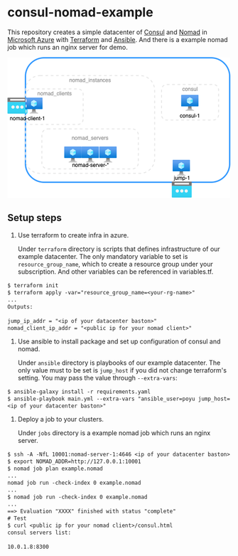 # consul-nomad-example

This repository creates a simple datacenter of [Consul](https://www.consul.io/) and [Nomad](https://www.nomadproject.io/)
in [Microsoft Azure](https://azure.microsoft.com/) with [Terraform](https://www.terraform.io/) and [Ansible](https://docs.ansible.com/). 
And there is a example nomad job which runs an nginx server for demo.

![simple infrastructure diagram](infra.png)

## Setup steps

1. Use terraform to create infra in azure.

    Under `terraform` directory is scripts that defines infrastructure of our example datacenter.
    The only mandatory variable to set is `resource_group_name`, which to create a resource group under your subscription. 
    And other variables can be referenced in variables.tf.

```
$ terraform init
$ terraform apply -var="resource_group_name=<your-rg-name>"
...
Outputs:

jump_ip_addr = "<ip of your datacenter baston>"
nomad_client_ip_addr = "<public ip for your nomad client>"
```

1. Use ansible to install package and set up configuration of consul and nomad.

    Under `ansible` directory is playbooks of our example datacenter. 
    The only value must to be set is `jump_host` if you did not change terraform's setting.
    You may pass the value through `--extra-vars`:

```
$ ansible-galaxy install -r requirements.yaml
$ ansible-playbook main.yml --extra-vars "ansible_user=poyu jump_host=<ip of your datacenter baston>"
```

1. Deploy a job to your clusters.

    Under `jobs` directory is a example nomad job which runs an nginx server. 

```
$ ssh -A -NfL 10001:nomad-server-1:4646 <ip of your datacenter baston>
$ export NOMAD_ADDR=http://127.0.0.1:10001
$ nomad job plan example.nomad
...
nomad job run -check-index 0 example.nomad
...
$ nomad job run -check-index 0 example.nomad
...
==> Evaluation "XXXX" finished with status "complete"
# Test
$ curl <public ip for your nomad client>/consul.html
consul servers list:

10.0.1.8:8300
```